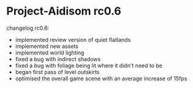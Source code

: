# Project-Aidisom rc0.6

changelog rc0.6:
- implemented review version of quiet flatlands
- implemented new assets
- implemented world lighting
- fixed a bug with indirect shadows
- fixed a bug with foliage being lit where it didn't need to be
- began first pass of level outskirts
- optimised the overall game scene with an average increase of 15fps
